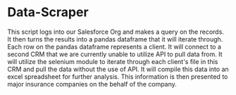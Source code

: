 # Data-Scraper

This script logs into our Salesforce Org and makes a query on the records. It then turns the results into a pandas dataframe that it will iterate through. Each row on the pandas dataframe represents a client. It will connect to a second CRM that we are currently unable to utilize API to pull data from. It will utilize the selenium module to iterate through each client's file in this CRM and pull the data without the use of API. It will compile this data into an excel spreadsheet for further analysis. This information is then presented to major insurance companies on the behalf of the company.
